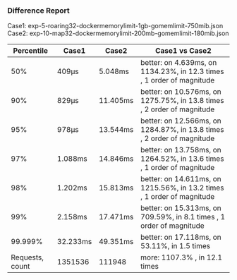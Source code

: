 ### Difference Report
Case1: exp-5-roaring32-dockermemorylimit-1gb-gomemlimit-750mib.json
Case2: exp-10-map32-dockermemorylimit-200mb-gomemlimit-180mib.json

|Percentile|Case1|Case2|Case1 vs Case2|
|---|---|---|---|
|50%|409µs|5.048ms|better: on 4.639ms, on 1134.23%, in 12.3 times , 1 order of magnitude|
|90%|829µs|11.405ms|better: on 10.576ms, on 1275.75%, in 13.8 times , 2 order of magnitude|
|95%|978µs|13.544ms|better: on 12.566ms, on 1284.87%, in 13.8 times , 2 order of magnitude|
|97%|1.088ms|14.846ms|better: on 13.758ms, on 1264.52%, in 13.6 times , 1 order of magnitude|
|98%|1.202ms|15.813ms|better: on 14.611ms, on 1215.56%, in 13.2 times , 1 order of magnitude|
|99%|2.158ms|17.471ms|better: on 15.313ms, on 709.59%, in 8.1 times , 1 order of magnitude|
|99.999%|32.233ms|49.351ms|better: on 17.118ms, on 53.11%, in 1.5 times |
|Requests, count|1351536|111948|more: 1107.3% , in 12.1 times |
